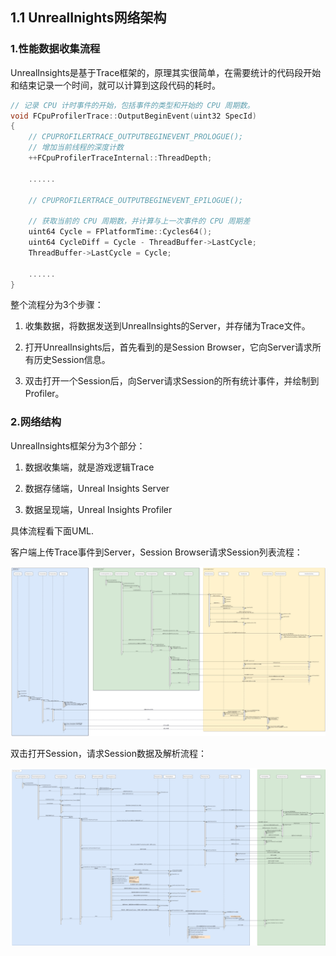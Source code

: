## 1.1 UnrealInights网络架构

### 1.性能数据收集流程

UnrealInsights是基于Trace框架的，原理其实很简单，在需要统计的代码段开始和结束记录一个时间，就可以计算到这段代码的耗时。

```c++
// 记录 CPU 计时事件的开始，包括事件的类型和开始的 CPU 周期数。
void FCpuProfilerTrace::OutputBeginEvent(uint32 SpecId)
{
	// CPUPROFILERTRACE_OUTPUTBEGINEVENT_PROLOGUE();
	// 增加当前线程的深度计数
	++FCpuProfilerTraceInternal::ThreadDepth;

	......
	
	// CPUPROFILERTRACE_OUTPUTBEGINEVENT_EPILOGUE();

	// 获取当前的 CPU 周期数，并计算与上一次事件的 CPU 周期差
	uint64 Cycle = FPlatformTime::Cycles64();
	uint64 CycleDiff = Cycle - ThreadBuffer->LastCycle;
	ThreadBuffer->LastCycle = Cycle;

    ......
}
```

整个流程分为3个步骤：

1. 收集数据，将数据发送到UnrealInsights的Server，并存储为Trace文件。

2. 打开UnrealInsights后，首先看到的是Session Browser，它向Server请求所有历史Session信息。

3. 双击打开一个Session后，向Server请求Session的所有统计事件，并绘制到Profiler。


### 2.网络结构

UnrealInsights框架分为3个部分：

1. 数据收集端，就是游戏逻辑Trace

2. 数据存储端，Unreal Insights Server

3. 数据呈现端，Unreal Insights Profiler

具体流程看下面UML.

客户端上传Trace事件到Server，Session Browser请求Session列表流程：

![](../../imgs/unreal_insights/unreal_insights_session_browser.jpg)

双击打开Session，请求Session数据及解析流程：

![](../../imgs/unreal_insights/unreal_insights.jpg)